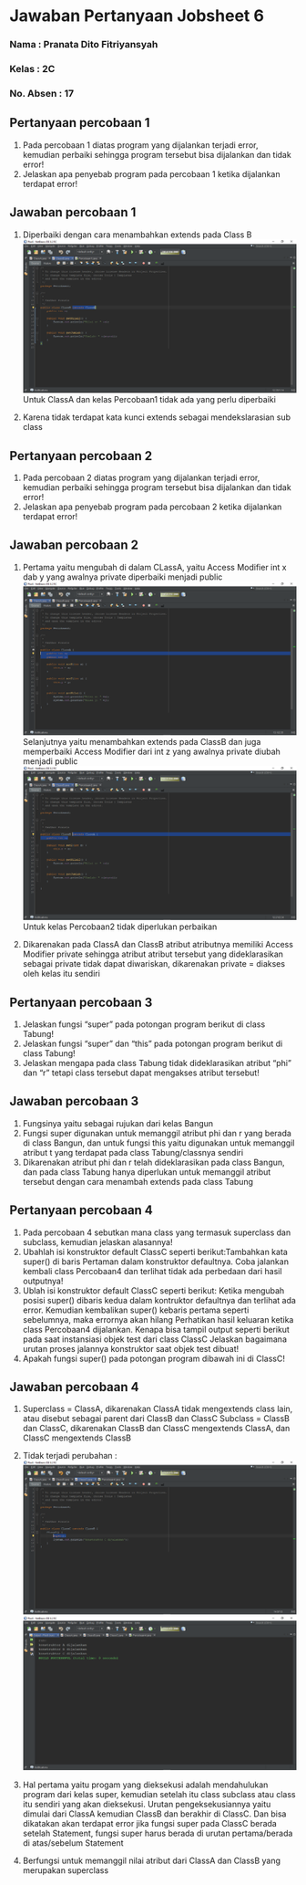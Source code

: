 # Jawaban Pertanyaan Jobsheet 6

### Nama : Pranata Dito Fitriyansyah

### Kelas : 2C

### No. Absen : 17

## Pertanyaan percobaan 1

1. Pada percobaan 1 diatas program yang dijalankan terjadi error, kemudian perbaiki sehingga program tersebut bisa dijalankan dan tidak error!
2. Jelaskan apa penyebab program pada percobaan 1 ketika dijalankan terdapat error!

## Jawaban percobaan 1

1. Diperbaiki dengan cara menambahkan extends pada Class B
   <img src="percobaan1.png">
   Untuk ClassA dan kelas Percobaan1 tidak ada yang perlu diperbaiki

2. Karena tidak terdapat kata kunci extends sebagai mendekslarasian sub class

## Pertanyaan percobaan 2

1. Pada percobaan 2 diatas program yang dijalankan terjadi error, kemudian perbaiki sehingga
   program tersebut bisa dijalankan dan tidak error!
2. Jelaskan apa penyebab program pada percobaan 2 ketika dijalankan terdapat error!

## Jawaban percobaan 2

1. Pertama yaitu mengubah di dalam CLassA, yaitu Access Modifier int x dab y yang awalnya private diperbaiki menjadi public
   <img src="percobaan2 (1).png">
   Selanjutnya yaitu menambahkan extends pada ClassB dan juga memperbaiki Access Modifier dari int z yang awalnya private diubah menjadi public
   <img src="percobaan2 (2).png">
   Untuk kelas Percobaan2 tidak diperlukan perbaikan

2. Dikarenakan pada ClassA dan ClassB atribut atributnya memiliki Access Modifier private sehingga
   atribut atribut tersebut yang dideklarasikan sebagai private tidak dapat diwariskan, dikarenakan private = diakses oleh kelas itu sendiri

## Pertanyaan percobaan 3

1. Jelaskan fungsi “super” pada potongan program berikut di class Tabung!
2. Jelaskan fungsi “super” dan “this” pada potongan program berikut di class Tabung!
3. Jelaskan mengapa pada class Tabung tidak dideklarasikan atribut “phi” dan “r” tetapi class
   tersebut dapat mengakses atribut tersebut!

## Jawaban percobaan 3

1. Fungsinya yaitu sebagai rujukan dari kelas Bangun
2. Fungsi super digunakan untuk memanggil atribut phi dan r yang berada di class Bangun, dan untuk fungsi this yaitu digunakan untuk
   memanggil atribut t yang terdapat pada class Tabung/classnya sendiri
3. Dikarenakan atribut phi dan r telah dideklarasikan pada class Bangun, dan pada class Tabung hanya diperlukan untuk memanggil atribut tersebut dengan cara menambah extends pada class Tabung

## Pertanyaan percobaan 4

1. Pada percobaan 4 sebutkan mana class yang termasuk superclass dan subclass, kemudian
   jelaskan alasannya!
2. Ubahlah isi konstruktor default ClassC seperti berikut:Tambahkan kata super() di baris Pertaman dalam konstruktor defaultnya. Coba jalankan
   kembali class Percobaan4 dan terlihat tidak ada perbedaan dari hasil outputnya!
3. Ublah isi konstruktor default ClassC seperti berikut:
   Ketika mengubah posisi super() dibaris kedua dalam kontruktor defaultnya dan terlihat ada
   error. Kemudian kembalikan super() kebaris pertama seperti sebelumnya, maka errornya
   akan hilang
   Perhatikan hasil keluaran ketika class Percobaan4 dijalankan. Kenapa bisa tampil output
   seperti berikut pada saat instansiasi objek test dari class ClassC
   Jelaskan bagaimana urutan proses jalannya konstruktor saat objek test dibuat!
4. Apakah fungsi super() pada potongan program dibawah ini di ClassC!

## Jawaban percobaan 4

1. Superclass = ClassA, dikarenakan ClassA tidak mengextends class lain, atau disebut sebagai parent dari ClassB dan ClassC
   Subclass = ClassB dan ClassC, dikarenakan ClassB dan ClassC mengextends ClassA, dan ClassC mengextends ClassB
2. Tidak terjadi perubahan :
   <img src="percobaan4 (1).png">
   <img src="percobaan4 (2).png">

3. Hal pertama yaitu progam yang dieksekusi adalah mendahulukan program dari kelas super, kemudian setelah itu class subclass atau class itu sendiri yang akan dieksekusi. Urutan pengeksekusiannya yaitu dimulai dari ClassA kemudian ClassB dan berakhir di ClassC. Dan bisa dikatakan akan terdapat error jika fungsi super pada ClassC berada setelah Statement, fungsi super harus berada di urutan pertama/berada di atas/sebelum Statement
4. Berfungsi untuk memanggil nilai atribut dari ClassA dan ClassB yang merupakan superclass

